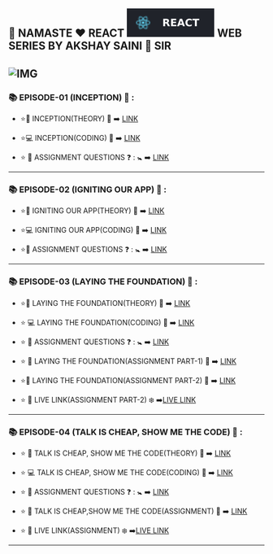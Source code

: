 ## 🙏 NAMASTE ❤️ REACT  ![img](./images/react.svg)   WEB SERIES BY AKSHAY SAINI 🚀  SIR
![IMG](https://img.shields.io/badge/NAMASTE%20REACT%20---%23FF5733
)
---



### 📚 EPISODE-01 (INCEPTION) 📗 : 

- ⭐📘 INCEPTION(THEORY) 📁 ➡️  [LINK](https://github.com/kapilsarkar/NAMASTE--REACT/tree/main/EPISODE-01-INCEPTION)

- ⭐💻 INCEPTION(CODING) 📁 ➡️ [LINK](https://github.com/kapilsarkar/NAMASTE--REACT/blob/main/EPISODE-01-INCEPTION/Coding.md)

-  ⭐ 🔖 ASSIGNMENT QUESTIONS ❓ : 🚼 ➡️   [LINK](https://github.com/kapilsarkar/NAMASTE--REACT/blob/main/NOTES/ASSIGNMENT%20QUESTIONS/Chapter%2B01%2B-%2BInception.pdf)

---

### 📚 EPISODE-02 (IGNITING OUR APP) 📗 : 

- ⭐📘 IGNITING OUR APP(THEORY) 📁 ➡️  [LINK](https://github.com/kapilsarkar/NAMASTE--REACT/tree/main/EPISODE-02-IGNITING%20OUR%20APP)

- ⭐💻 IGNITING OUR APP(CODING) 📁 ➡️ [LINK](https://github.com/kapilsarkar/NAMASTE--REACT/blob/main/EPISODE-02-IGNITING%20OUR%20APP/Coding.md)

- ⭐🔖 ASSIGNMENT QUESTIONS ❓ : 🚼 ➡️   [LINK](https://github.com/kapilsarkar/NAMASTE--REACT/blob/main/NOTES/CHAPTER-2/Chapter%2002-%20Assignment%20-%20Igniting%20our%20App%20%20(1).pdf)

---

### 📚 EPISODE-03 (LAYING THE FOUNDATION) 📗 : 

- ⭐📘 LAYING THE FOUNDATION(THEORY) 📁 ➡️ [LINK](https://github.com/kapilsarkar/NAMASTE--REACT/tree/main/EPISODE-03-LAYING%20THE%20FONDATION)

- ⭐ 💻  LAYING THE FOUNDATION(CODING) 📁 ➡️ [LINK](https://github.com/kapilsarkar/NAMASTE--REACT/blob/main/EPISODE-03-LAYING%20THE%20FONDATION/coding.md)

- ⭐ 🔖 ASSIGNMENT QUESTIONS ❓ : 🚼 ➡️   [LINK](https://github.com/kapilsarkar/NAMASTE--REACT/blob/main/NOTES/ASSIGNMENT%20QUESTIONS/Chapter%2B03%2B-%2BLaying%2Bthe%2BFoundation.pdf)

-  ⭐ 🔖 LAYING THE FOUNDATION(ASSIGNMENT PART-1) 📁 ➡️ [LINK](https://github.com/kapilsarkar/NAMASTE--REACT/tree/main/EPISODE-03-LAYING%20THE%20FONDATION/ASSIGNMENT)

- ⭐🔖 LAYING THE FOUNDATION(ASSIGNMENT PART-2) 📁 ➡️ [LINK](https://github.com/kapilsarkar/NAMASTE--REACT/tree/main/EPISODE-03-LAYING%20THE%20FONDATION/ASSIGNMENT-2)

- ⭐ 🔖 LIVE LINK(ASSIGNMENT PART-2) ❄️  ➡️[LIVE LINK](https://searchbarreactassignment.netlify.app/)

---

### 📚 EPISODE-04 (TALK IS CHEAP, SHOW ME THE CODE) 📗 :

- ⭐ 📘 TALK IS CHEAP, SHOW ME THE CODE(THEORY) 📁 ➡️ [LINK](https://github.com/kapilsarkar/NAMASTE--REACT/tree/main/EPISODE-04-TALK%20IS%20CHEAP%20SHOW%20ME%20THE%20CODE)

- ⭐ 💻 TALK IS CHEAP, SHOW ME THE CODE(CODING) 📁 ➡️ [LINK](https://github.com/kapilsarkar/NAMASTE--REACT/tree/main/EPISODE-04-TALK%20IS%20CHEAP%20SHOW%20ME%20THE%20CODE/EPISODE-04-ASSIGNMENT)

- ⭐ 🔖 ASSIGNMENT QUESTIONS ❓ : 🚼 ➡️   [LINK](https://github.com/kapilsarkar/NAMASTE--REACT/blob/main/NOTES/ASSIGNMENT%20QUESTIONS/Chapter%2B04%2B-%2BTalk%2Bis%2Bcheap%2C%2Bshow%2Bme%2Bthe%2Bcode!.pdf)

-  ⭐ 🔖 TALK IS CHEAP,SHOW ME THE CODE(ASSIGNMENT) 📁 ➡️ [LINK](https://github.com/kapilsarkar/NAMASTE--REACT/tree/main/EPISODE-04-TALK%20IS%20CHEAP%20SHOW%20ME%20THE%20CODE/EPISODE-04-ASSIGNMENT)


- ⭐ 🔖 LIVE LINK(ASSIGNMENT) ❄️  ➡️[LIVE LINK](https://assignmentepisode4bykapil.netlify.app/)

---





